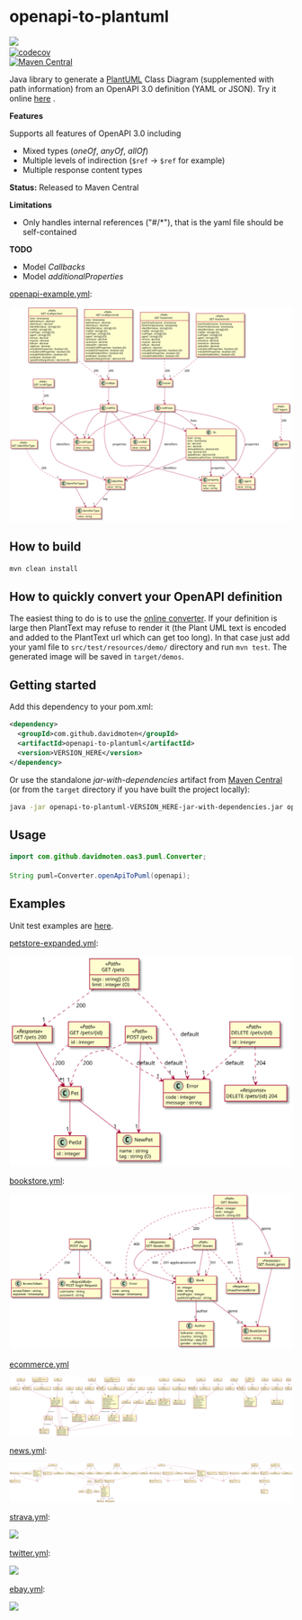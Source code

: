 # openapi-to-plantuml

<a href="https://github.com/davidmoten/openapi-to-plantuml/actions/workflows/ci.yml"><img src="https://github.com/davidmoten/openapi-to-plantuml/actions/workflows/ci.yml/badge.svg"/></a><br/>
[![codecov](https://codecov.io/gh/davidmoten/openapi-to-plantuml/branch/main/graph/badge.svg)](https://codecov.io/gh/davidmoten/openapi-to-plantuml)<br/>
[![Maven Central](https://maven-badges.herokuapp.com/maven-central/com.github.davidmoten/openapi-to-plantuml/badge.svg?style=flat)](https://maven-badges.herokuapp.com/maven-central/com.github.davidmoten/openapi-to-plantuml)<br/>

Java library to generate a [PlantUML](https://plantuml.com) Class Diagram (supplemented with path information) from an
OpenAPI 3.0 definition (YAML or JSON). Try it online [here](https://openapi-to-puml.davidmoten.org/prod/site/index.html)
.

**Features**

Supports all features of OpenAPI 3.0 including

* Mixed types (*oneOf*, *anyOf*, *allOf*)
* Multiple levels of indirection (`$ref` -> `$ref` for example)
* Multiple response content types

**Status:** Released to Maven Central

**Limitations**

* Only handles internal references ("#/*"), that is the yaml file should be self-contained

**TODO**

* Model *Callbacks*
* Model *additionalProperties*

[openapi-example.yml](src/test/resources/openapi-example.yml):

<img style="background-color:white" src="src/docs/openapi-example.svg"/>

## How to build

```bash
mvn clean install
```

## How to quickly convert your OpenAPI definition

The easiest thing to do is to use the [online converter](https://openapi-to-puml.davidmoten.org/prod/site/index.html).
If your definition is large then PlantText may refuse to render it (the Plant UML text is encoded and added to the
PlantText url which can get too long). In that case just add your yaml file to `src/test/resources/demo/` directory and
run `mvn test`. The generated image will be saved in `target/demos`.

## Getting started

Add this dependency to your pom.xml:

```xml
<dependency>
  <groupId>com.github.davidmoten</groupId>
  <artifactId>openapi-to-plantuml</artifactId>
  <version>VERSION_HERE</version>
</dependency>
```

Or use the standalone *jar-with-dependencies* artifact
from [Maven Central](https://search.maven.org/search?q=g:com.github.davidmoten%20AND%20a:openapi-to-plantuml) (or from
the `target` directory if you have built the project locally):

```bash
java -jar openapi-to-plantuml-VERSION_HERE-jar-with-dependencies.jar openapi.yaml PNG openapi.png
```

## Usage

```java
import com.github.davidmoten.oas3.puml.Converter;

String puml=Converter.openApiToPuml(openapi);
```

## Examples

Unit test examples are [here](src/docs/examples.md).

[petstore-expanded.yml](src/test/resources/inputs/petstore-expanded.yml):

<img src="src/docs/tests/petstore-expanded.puml.svg"/>

[bookstore.yml](src/test/resources/demos/bookstore.yml):

<img src="src/docs/demos/bookstore.svg"/>

[ecommerce.yml](src/test/resources/demos/ecommerce.yml)

<img src="src/docs/demos/ecommerce.svg"/>

[news.yml](src/test/resources/demos/news.yml):

<img src="src/docs/demos/news.svg"/>

[strava.yml](src/test/resources/demos/strava.yml):

<img src="src/docs/demos/strava.svg"/>

[twitter.yml](src/test/resources/demos/twitter.yml):

<img src="src/docs/demos/twitter.svg"/>

[ebay.yml](src/test/resources/demos/ebay.yml):

<img src="src/docs/demos/ebay.svg"/>

